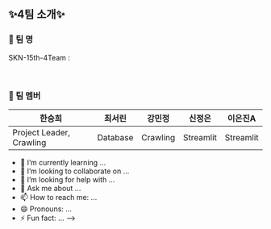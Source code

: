 ## ✨4팀 소개✨
### 📌 팀 명
SKN-15th-4Team :

<br/>

### 📌 팀 멤버
| 한승희 | 최서린 | 강민정 | 신정은 | 이은진A |
|--|--|--|--|--|
| Project Leader, Crawling| Database | Crawling | Streamlit | Streamlit |

- 🌱 I’m currently learning ...
- 👯 I’m looking to collaborate on ...
- 🤔 I’m looking for help with ...
- 💬 Ask me about ...
- 📫 How to reach me: ...
- 😄 Pronouns: ...
- ⚡ Fun fact: ...
-->
